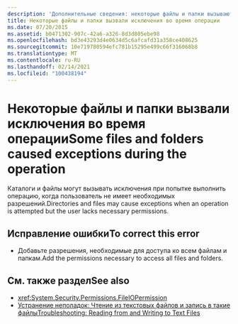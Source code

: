 ```yaml
---
description: 'Дополнительные сведения: некоторые файлы и папки вызывают исключения во время операции'
title: Некоторые файлы и папки вызвали исключения во время операции
ms.date: 07/20/2015
ms.assetid: b0471302-907c-42a6-a326-8d3d805ebe98
ms.openlocfilehash: bd3e43293d4e0634d5c6afcafd31a358ce408625
ms.sourcegitcommit: 10e719780594efc781b15295e499c66f316068b8
ms.translationtype: MT
ms.contentlocale: ru-RU
ms.lasthandoff: 02/14/2021
ms.locfileid: "100438194"
---
```

# <a name="some-files-and-folders-caused-exceptions-during-the-operation"></a><span data-ttu-id="87b5e-103">Некоторые файлы и папки вызвали исключения во время операции</span><span class="sxs-lookup"><span data-stu-id="87b5e-103">Some files and folders caused exceptions during the operation</span></span>

<span data-ttu-id="87b5e-104">Каталоги и файлы могут вызывать исключения при попытке выполнить операцию, когда пользователь не имеет необходимых разрешений.</span><span class="sxs-lookup"><span data-stu-id="87b5e-104">Directories and files may cause exceptions when an operation is attempted but the user lacks necessary permissions.</span></span>  
  
## <a name="to-correct-this-error"></a><span data-ttu-id="87b5e-105">Исправление ошибки</span><span class="sxs-lookup"><span data-stu-id="87b5e-105">To correct this error</span></span>  
  
- <span data-ttu-id="87b5e-106">Добавьте разрешения, необходимые для доступа ко всем файлам и папкам.</span><span class="sxs-lookup"><span data-stu-id="87b5e-106">Add the permissions necessary to access all files and folders.</span></span>  
  
## <a name="see-also"></a><span data-ttu-id="87b5e-107">См. также раздел</span><span class="sxs-lookup"><span data-stu-id="87b5e-107">See also</span></span>

- <xref:System.Security.Permissions.FileIOPermission>
- [<span data-ttu-id="87b5e-108">Устранение неполадок: Чтение из текстовых файлов и запись в такие файлы</span><span class="sxs-lookup"><span data-stu-id="87b5e-108">Troubleshooting: Reading from and Writing to Text Files</span></span>](../developing-apps/programming/drives-directories-files/troubleshooting-reading-from-and-writing-to-text-files.md)
